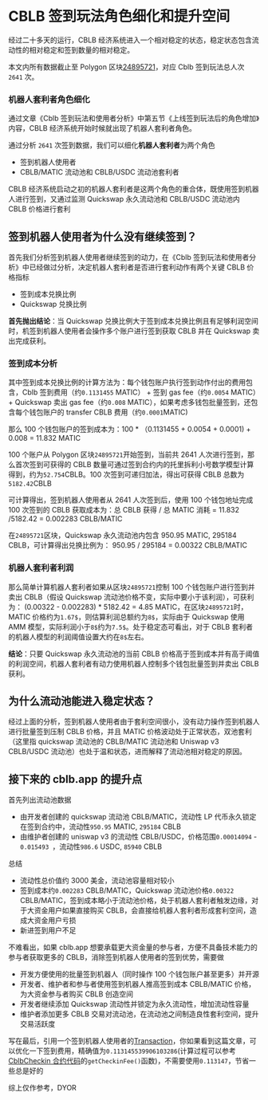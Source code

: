 # CBLB 签到玩法角色细化和提升空间

经过二十多天的运行，CBLB 经济系统进入一个相对稳定的状态，稳定状态包含流动性的相对稳定和签到数量的相对稳定。

本文内所有数据截止至 Polygon 区块[24895721](https://polygonscan.com/tx/0xde82e0cc153d8e436f4139f30e86fc3b7613ff5e7adc22aaeb11a3a0947bd476)，对应 Cblb 签到玩法总人次 `2641` 次。

### 机器人套利者角色细化

通过文章《Cblb 签到玩法和使用者分析》中第五节《上线签到玩法后的角色增加》内容，CBLB 经济系统开始时候就出现了机器人套利者角色。

通过分析 `2641` 次签到数据，我们可以细化**机器人套利者**为两个角色

- 签到机器人使用者
- CBLB/MATIC 流动池和 CBLB/USDC 流动池套利者

CBLB 经济系统启动之初的机器人套利者是这两个角色的重合体，既使用签到机器人进行签到，又通过监测 Quickswap 永久流动池和 CBLB/USDC 流动池内 CBLB 价格进行套利

## 签到机器人使用者为什么没有继续签到？

首先我们分析签到机器人使用者继续签到的动力，在《Cblb 签到玩法和使用者分析》中已经做过分析，决定机器人套利者是否进行套利动作有两个关键 CBLB 价格指标

- 签到成本兑换比例
- Quickswap 兑换比例

**首先抛出结论**：当 Quickswap 兑换比例大于签到成本兑换比例且有足够利润空间时，机签到机器人使用者会操作多个账户进行签到获取 CBLB 并在 Quickswap 卖出完成获利。

### 签到成本分析

其中签到成本兑换比例的计算方法为：每个钱包账户执行签到动作付出的费用包含，Cblb 签到费用（约`0.1131455` MATIC） + 签到 gas fee（约`0.0054` MATIC）+ Quickswap 卖出 gas fee（约`0.008` MATIC），如果考虑多钱包批量签到，还包含每个钱包账户的 transfer CBLB 费用（约`0.0001`MATIC)

那么 100 个钱包账户的签到成本为：100 \* （0.1131455 + 0.0054 + 0.0001) + 0.008 = 11.832 MATIC

100 个账户从 Polygon 区块`24895721`开始签到，当前共 2641 人次进行签到，那么首次签到可获得的 CBLB 数量可通过签到合约内的托里拆利小号数学模型计算得到，约为`52.754`CBLB。100 次签到可递归加法，得出可获得 CBLB 总数为`5182.42`CBLB

可计算得出，签到机器人使用者从 2641 人次签到后，使用 100 个钱包地址完成 100 次签到的 CBLB 获取成本为：总 CBLB 获得 / 总 MATIC 消耗 = 11.832 /5182.42 = 0.002283 CBLB/MATIC

在`24895721`区块，Quickswap 永久流动池内包含 950.95 MATIC, 295184 CBLB，可计算得出兑换比例为： 950.95 / 295184 = 0.00322 CBLB/MATIC

### 机器人套利者利润

那么简单计算机器人套利者如果从区块`24895721`控制 100 个钱包账户进行签到并卖出 CBLB（假设 Quickswap 流动池价格不变，实际中要小于该利润），可获利为： (0.00322 - 0.002283) \* 5182.42 = 4.85 MATIC，在区块`24895721`时，MATIC 价格约为`1.67$`，则估算利润总额约为`8$`，实际由于 Quickswap 使用 AMM 模型，实际利润小于`8$`约为`7.5$`。处于稳定态可看出，对于 CBLB 套利者的机器人模型的利润阈值设置大约在`8$`左右。

**结论**：只要 Quickswap 永久流动池的当前 CBLB 价格高于签到成本并有高于阈值的利润空间，机器人套利者有动力使用机器人控制多个钱包批量签到并卖出 CBLB 获利。

## 为什么流动池能进入稳定状态？

经过上面的分析，签到机器人使用者由于套利空间很小，没有动力操作签到机器人进行批量签到压制 CBLB 价格，并且 MATIC 价格波动处于正常状态，双池套利（这里指 quickswap 流动池的 CBLB/MATIC 流动池和 Uniswap v3 CBLB/USDC 流动池）也处于温和状态，进而解释了流动池相对稳定的原因。

## 接下来的 cblb.app 的提升点

首先列出流动池数据

- 由开发者创建的 quickswap 流动池 CBLB/MATIC，流动性 LP 代币永久锁定在签到合约中，流动性`950.95` MATIC, `295184` CBLB
- 由维护者创建的 uniswap v3 的流动性 CBLB/USDC，价格范围`0.00014094` - `0.015493 `，流动性`986.6` USDC, `85940` CBLB

总结

- 流动性总价值约 3000 美金，流动池容量相对较小
- 签到成本约`0.002283` CBLB/MATIC，Quickswap 流动池价格`0.00322` CBLB/MATIC，签到成本略小于流动池价格，处于机器人套利者触发边缘，对于大资金用户如果直接购买 CBLB，会直接给机器人套利者形成套利空间，造成大资金用户亏损
- 新进签到用户不足

不难看出，如果 cblb.app 想要承载更大资金量的参与者，方便不具备技术能力的参与者获取更多的 CBLB，消除签到机器人使用者的签到优势，需要做

- 开发方便使用的批量签到机器人（同时操作 100 个钱包账户甚至更多）并开源
- 开发者、维护者和参与者使用签到机器人推高签到成本 CBLB/MATIC 价格，为大资金参与者购买 CBLB 创造空间
- 开发者继续添加 Quickswap 流动性并锁定为永久流动性，增加流动性容量
- 维护者添加更多 CBLB 交易对流动池，在流动池之间制造良性套利空间，提升交易活跃度

写在最后，引用一个签到机器人使用者的[Transaction](https://polygonscan.com/tx/0xc1f5fd9c97046504c555375bd9cd78cc2969cc2116037b67945b6b5ba47c5682)，你如果看到这篇文章，可以优化一下签到费用，精确值为`0.113145539906103286`(计算过程可以参考[CblbCheckin 合约代码](https://polygonscan.com/address/0x15942E96becA7fA6081740dFB74D7702ec2C3B88#code)的`getCheckinFee()`函数)，不需要使用`0.113147`，节省一些总是好的

综上仅作参考，DYOR

